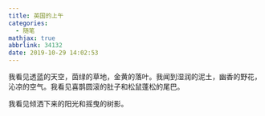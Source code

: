 ```yaml
---
title: 英国的上午
categories:
  - 随笔
mathjax: true
abbrlink: 34132
date: 2019-10-29 14:02:53
---
```

我看见透蓝的天空，茵绿的草地，金黄的落叶。我闻到湿润的泥土，幽香的野花，沁凉的空气。我看见喜鹊圆滚的肚子和松鼠蓬松的尾巴。

我看见倾洒下来的阳光和摇曳的树影。